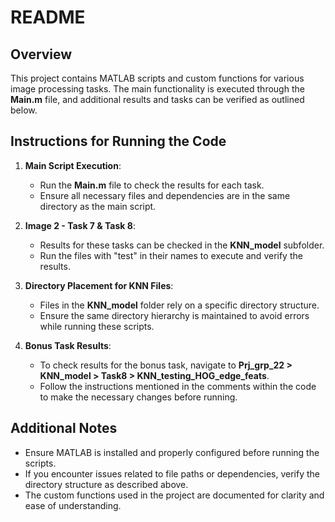 # README

## Overview
This project contains MATLAB scripts and custom functions for various image processing tasks. The main functionality is executed through the **Main.m** file, and additional results and tasks can be verified as outlined below.

## Instructions for Running the Code

1. **Main Script Execution**:
   - Run the **Main.m** file to check the results for each task.
   - Ensure all necessary files and dependencies are in the same directory as the main script.

2. **Image 2 - Task 7 & Task 8**:
   - Results for these tasks can be checked in the **KNN_model** subfolder.
   - Run the files with "test" in their names to execute and verify the results.

3. **Directory Placement for KNN Files**:
   - Files in the **KNN_model** folder rely on a specific directory structure.
   - Ensure the same directory hierarchy is maintained to avoid errors while running these scripts.

4. **Bonus Task Results**:
   - To check results for the bonus task, navigate to **Prj_grp_22 > KNN_model > Task8 > KNN_testing_HOG_edge_feats**.
   - Follow the instructions mentioned in the comments within the code to make the necessary changes before running.

## Additional Notes
- Ensure MATLAB is installed and properly configured before running the scripts.
- If you encounter issues related to file paths or dependencies, verify the directory structure as described above.
- The custom functions used in the project are documented for clarity and ease of understanding.
